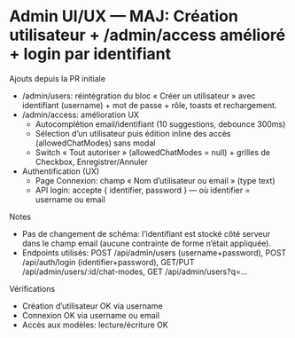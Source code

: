# Admin UI/UX — MAJ: Création utilisateur + /admin/access amélioré + login par identifiant

Ajouts depuis la PR initiale
- /admin/users: réintégration du bloc « Créer un utilisateur » avec identifiant (username) + mot de passe + rôle, toasts et rechargement.
- /admin/access: amélioration UX
  - Autocomplétion email/identifiant (10 suggestions, debounce 300ms)
  - Sélection d’un utilisateur puis édition inline des accès (allowedChatModes) sans modal
  - Switch « Tout autoriser » (allowedChatModes = null) + grilles de Checkbox, Enregistrer/Annuler
- Authentification (UX)
  - Page Connexion: champ « Nom d’utilisateur ou email » (type text)
  - API login: accepte { identifier, password } — où identifier = username ou email

Notes
- Pas de changement de schéma: l’identifiant est stocké côté serveur dans le champ email (aucune contrainte de forme n’était appliquée).
- Endpoints utilisés: POST /api/admin/users (username+password), POST /api/auth/login (identifier+password), GET/PUT /api/admin/users/:id/chat-modes, GET /api/admin/users?q=…

Vérifications
- Création d’utilisateur OK via username
- Connexion OK via username ou email
- Accès aux modèles: lecture/écriture OK
